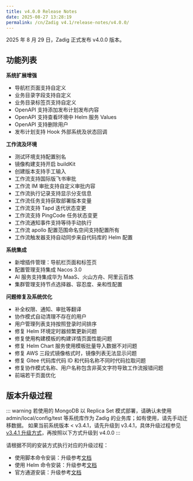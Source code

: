 ```yaml
---
title: v4.0.0 Release Notes
date: 2025-08-27 13:28:19
permalink: /cn/Zadig v4.1/release-notes/v4.0.0/
---
```


2025 年 8 月 29 日，Zadig 正式发布 v4.0.0 版本。

## 功能列表

**系统扩展增强**
- 导航栏页面支持自定义
- 业务目录字段支持自定义
- 业务目录标签页支持自定义
- OpenAPI 支持添加发布计划发布内容 
- OpenAPI 支持查看环境中 Helm 服务 Values
- OpenAPI 支持删除用户
- 发布计划支持 Hook 外部系统及状态回调

**工作流及环境**
- 测试环境支持配置别名
- 镜像构建支持开启 buildKit
- 创建版本支持手工输入
- 工作流支持国际版飞书审批
- 工作流 IM 审批支持自定义审批内容
- 工作流执行记录支持显示分支信息
- 工作流任务支持获取部署版本变量
- 工作流支持 Tapd 迭代状态变更
- 工作流支持 PingCode 任务状态变更
- 工作流通知事件支持等待手动执行
- 工作流 apollo 配置范围命名空间支持配置所有
- 工作流触发器支持自动同步来自代码库的 Helm 配置

**系统集成**
- 新增插件管理：导航栏页面和标签页
- 配置管理支持集成 Nacos 3.0 
- AI 服务支持集成华为 MaaS、火山方舟、阿里云百炼
- 集群管理支持节点选择器、容忍度、亲和性配置

**问题修复及系统优化**
- 补全权限、通知、审批等翻译
- 协作模式自动清理不存在的用户
- 用户管理列表支持按照登录时间排序
- 修复 Helm 环境定时器频繁更新问题
- 修复使用构建模板的构建详情页面性能问题
- 修复 Helm Chart 服务使用模板批量导入数据不对问题
- 修复 AWS 三段式镜像格式时，镜像列表无法显示问题
- 修复 Gitee 代码库代码 ID 和代码名称不同时代码拉取问题
- 修复协作模式名称、用户名称包含非英文字符导致工作流报错问题
- 前端若干页面优化


## 版本升级过程

::: warning
若使用的 MongoDB 以 Replica Set 模式部署，请确认未使用 admin/local/config/test 等系统库作为 Zadig 的业务库；如有使用，请先手动迁移数据。
如果当前系统版本 < v3.4.1，请先升级到 v3.4.1，具体升级过程参见 [v3.4.1 升级方式](/cn/Zadig%20v4.0/release-notes/v3.4.1/#版本升级过程)，再按照以下方式升级到 v4.0.0
:::

请根据不同的安装方式执行对应的升级过程：

- 使用脚本命令安装：升级参考[文档](/cn/Zadig%20v4.0/install/helm-deploy/#升级)
- 使用 Helm 命令安装：升级参考[文档](/cn/Zadig%20v4.0/install/helm-deploy/#升级)
- 官方通道安装：升级参考[文档](/cn/Zadig%20v4.0/stable/install/#升级)